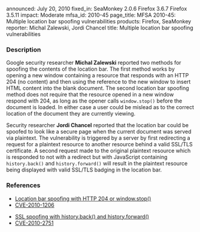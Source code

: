 announced: July 20, 2010
fixed_in: SeaMonkey 2.0.6
          Firefox 3.6.7
          Firefox 3.5.11
impact: Moderate
mfsa_id: 2010-45
page_title: MFSA 2010-45: Multiple location bar spoofing vulnerabilities
products: Firefox, SeaMonkey
reporter: Michal Zalewski, Jordi Chancel
title: Multiple location bar spoofing vulnerabilities

<h3>Description</h3>

<p>Google security researcher <strong>Michal Zalewski</strong>
reported two methods for spoofing the contents of the location bar.
The first method works by opening a new window containing a resource
that responds with an HTTP 204 (no content) and then using the
reference to the new window to insert HTML content into the blank
document.  The second location bar spoofing method does not require that the
resource opened in a new window respond with 204, as long as the
opener calls <code>window.stop()</code> before the document is loaded.
In either case a user could be mislead as to the correct location of
the document they are currently viewing.</p>

<p>Security researcher <strong>Jordi Chancel</strong> reported that
the location bar could be spoofed to look like a secure page when the
current document was served via plaintext.  The vulnerability is
triggered by a server by first redirecting a request for a plaintext
resource to another resource behind a valid SSL/TLS certificate.  A
second request made to the original plaintext resource which is
responded to not with a redirect but with JavaScript
containing <code>history.back()</code>
and <code>history.forward()</code> will result in the plaintext
resource being displayed with valid SSL/TLS badging in the location
bar.</p>

<h3>References</h3>

<ul>
  <li><a href="https://bugzilla.mozilla.org/show_bug.cgi?id=556957">Location bar spoofing with HTTP 204 or window.stop()</a></li>
  <li><a class="ex-ref" href="http://cve.mitre.org/cgi-bin/cvename.cgi?name=CVE-2010-1206">CVE-2010-1206</a></li>
</ul>

<ul>
  <li><a href="https://bugzilla.mozilla.org/show_bug.cgi?id=536466">SSL spoofing with history.back() and history.forward()</a></li>
  <li><a class="ex-ref" href="http://cve.mitre.org/cgi-bin/cvename.cgi?name=CVE-2010-2751">CVE-2010-2751</a></li>
</ul>




